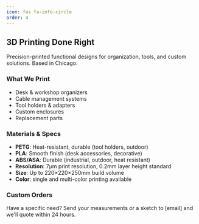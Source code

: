 ```yaml
---
icon: fas fa-info-circle
order: 4
---
```


## 3D Printing Done Right

Precision-printed functional designs for organization, tools, and 
custom solutions. Based in Chicago.

### What We Print

- Desk & workshop organizers
- Cable management systems
- Tool holders & adapters
- Custom enclosures
- Replacement parts

### Materials & Specs

- **PETG**: Heat-resistant, durable (tool holders, outdoor)
- **PLA**: Smooth finish (desk accessories, decorative)
- **ABS/ASA**: Durable (industrial, outdoor, heat resistant)
- **Resolution**: 7μm print resolution, 0.2mm layer height standard
- **Size**: Up to 220×220×250mm build volume
- **Color**: single and multi-color printing available

### Custom Orders

Have a specific need? Send your measurements or a sketch to 
[email] and we'll quote within 24 hours.

<!-- [Shop Designs](/categories/) | [Request Custom](/contact/) -->

